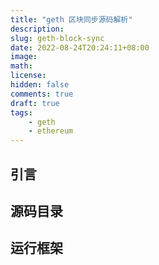 ```yaml
---
title: "geth 区块同步源码解析"
description:
slug: geth-block-sync
date: 2022-08-24T20:24:11+08:00
image:
math:
license:
hidden: false
comments: true
draft: true
tags:
    - geth
    - ethereum
---
```


## 引言

## 源码目录

## 运行框架
